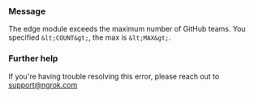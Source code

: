 
### Message
The edge module exceeds the maximum number of GitHub teams. You specified `&lt;COUNT&gt;`, the max is `&lt;MAX&gt;`.

### Further help
If you're having trouble resolving this error, please reach out to [support@ngrok.com](mailto:support@ngrok.com?subject=Help%20with%20ERR_NGROK_7142)

